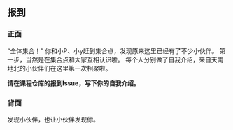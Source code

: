 ## 报到

### 正面

“全体集合！”
你和小P、小y赶到集合点，发现原来这里已经有了不少小伙伴。
第一步，当然是在集合点和大家互相认识啦。
每个人分别做了自我介绍，来自天南地北的小伙伴们在这里第一次相聚啦。

**请在课程仓库的报到Issue，写下你的自我介绍。**

### 背面

发现小伙伴，也让小伙伴发现你。

